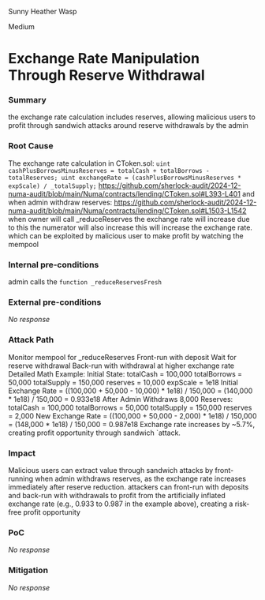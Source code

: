 Sunny Heather Wasp

Medium

# Exchange Rate Manipulation Through Reserve Withdrawal

### Summary

the exchange rate calculation includes reserves, allowing malicious users to profit through sandwich attacks around reserve withdrawals by the admin

### Root Cause

The exchange rate calculation in CToken.sol:
`uint cashPlusBorrowsMinusReserves = totalCash + totalBorrows - totalReserves;
uint exchangeRate = (cashPlusBorrowsMinusReserves * expScale) / _totalSupply;`
https://github.com/sherlock-audit/2024-12-numa-audit/blob/main/Numa/contracts/lending/CToken.sol#L393-L401
and when admin withdraw reserves:
https://github.com/sherlock-audit/2024-12-numa-audit/blob/main/Numa/contracts/lending/CToken.sol#L1503-L1542
when owner will call _reduceReserves the exchange rate will increase due to this the numerator will also increase this will increase the exchange rate. which can be exploited by malicious user to make profit by watching the mempool


### Internal pre-conditions

admin calls the `function _reduceReservesFresh` 

### External pre-conditions

_No response_

### Attack Path

Monitor mempool for _reduceReserves
Front-run with deposit
Wait for reserve withdrawal
Back-run with withdrawal at higher exchange rate
Detailed Math Example:
Initial State:
totalCash = 100,000
totalBorrows = 50,000
totalSupply = 150,000
reserves = 10,000
expScale = 1e18
Initial Exchange Rate = ((100,000 + 50,000 - 10,000) * 1e18) / 150,000
= (140,000 * 1e18) / 150,000
= 0.933e18
After Admin Withdraws 8,000 Reserves:
totalCash = 100,000
totalBorrows = 50,000
totalSupply = 150,000
reserves = 2,000
New Exchange Rate = ((100,000 + 50,000 - 2,000) * 1e18) / 150,000
= (148,000 * 1e18) / 150,000
= 0.987e18
Exchange rate increases by ~5.7%, creating profit opportunity through sandwich `attack.

### Impact

Malicious users can extract value through sandwich attacks by front-running when admin withdraws reserves, as the exchange rate increases immediately after reserve reduction. attackers can front-run with deposits and back-run with withdrawals to profit from the artificially inflated exchange rate (e.g., 0.933 to 0.987 in the example above), creating a risk-free profit opportunity 

### PoC

_No response_

### Mitigation

_No response_